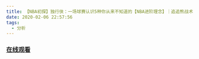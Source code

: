 ```yaml
---
title: 【NBA初探】独行侠：一场球赛认识5种你从来不知道的【NBA进阶理念】｜追追熊战术板
date: 2020-02-06 22:57:56
tags:
  - 分析
---
```


### <a href="https://www.weibo.com/tv/v/IsVM3COs0?fid=1034:4468952143953964" target="_blank">在线观看</a>

